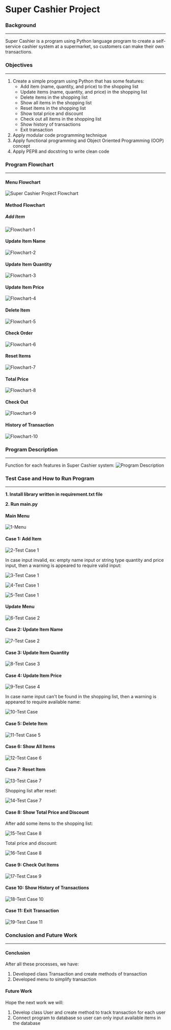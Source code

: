 # Super Cashier Project #
### Background ###
---------------
Super Cashier is a program using Python language program to create a self-service cashier system at a supermarket, so customers can make their own transactions.


### Objectives ###
---------------
1. Create a simple program using Python that has some features:
   * Add item (name, quantity, and price) to the shopping list
   * Update items (name, quantity, and price) in the shopping list
   * Delete items in the shopping list
   * Show all items in the shopping list
   * Reset items in the shopping list
   * Show total price and discount
   * Check out all items in the shopping list
   * Show history of transactions
   * Exit transaction
2. Apply modular code programming technique
3. Apply functional programming and Object Oriented Programming (OOP) concept
4. Apply PEP8 and docstring to write clean code


### Program Flowchart ##
---------------
#### Menu Flowchart ####
![Super Cashier Project Flowchart](https://user-images.githubusercontent.com/91242818/218290221-a9dbb7d4-9fa5-42cf-adfd-cba9d0c3bd63.jpg)

#### Method Flowchart ####
##### Add Item #####
![Flowchart-1](https://user-images.githubusercontent.com/91242818/215308279-4231dfe5-a1a3-40be-bd7a-30b17a7f078c.jpg)

#### Update Item Name ####
![Flowchart-2](https://user-images.githubusercontent.com/91242818/218292473-3a8611d4-b88c-46fa-8135-2d40d3656145.jpg)

#### Update Item Quantity ####
![Flowchart-3](https://user-images.githubusercontent.com/91242818/218292477-6ff4fac3-decd-4b5c-8a2d-2be01a27c075.jpg)

#### Update Item Price ####
![Flowchart-4](https://user-images.githubusercontent.com/91242818/218296757-890d1c5c-031d-441b-ac75-527bfe114157.jpg)

#### Delete Item ####
![Flowchart-5](https://user-images.githubusercontent.com/91242818/218292479-6963aa1b-fd75-44cb-877d-7f20ee3cd7d0.jpg)

#### Check Order ####
![Flowchart-6](https://user-images.githubusercontent.com/91242818/215309076-88b40abc-1f22-494f-aab5-5bac39c0de1c.jpg)

#### Reset Items ####
![Flowchart-7](https://user-images.githubusercontent.com/91242818/215308710-9e227b58-8d0b-4b69-b70a-aa32ea6e72e9.jpg)

#### Total Price ####
![Flowchart-8](https://user-images.githubusercontent.com/91242818/218290288-a2fcdf06-6978-4b5b-9636-e722a6c6f874.jpg)

#### Check Out ####
![Flowchart-9](https://user-images.githubusercontent.com/91242818/218292516-87787f4b-3bf6-4b9d-aa98-509747dc422c.jpg)

#### History of Transaction ####
![Flowchart-10](https://user-images.githubusercontent.com/91242818/218292520-4998c295-cdc0-45cf-bea8-02043523c48f.jpg)


### Program Description ###
---------------
Function for each features in Super Cashier system:
![Program Description](https://user-images.githubusercontent.com/91242818/218290367-da0bfa7a-8f9a-4f9a-a7af-e0baa1f0220e.png)


### Test Case and How to Run Program ###
---------------
**1. Install library written in requirement.txt file**

**2. Run main.py**

#### Main Menu ####
![1-Menu](https://user-images.githubusercontent.com/91242818/215303213-dd4e5192-ed3b-4c0b-818b-3fdb4cadbb68.png)

#### Case 1: Add Item ####
![2-Test Case 1](https://user-images.githubusercontent.com/91242818/215303314-3a6787c7-cc76-4082-b532-95c8d3cda793.png)

In case input invalid, ex: empty name input or string type quantity and price input, then a warning is appeared to require valid input:

![3-Test Case 1](https://user-images.githubusercontent.com/91242818/215303363-4a5243f0-bfab-460f-a772-a5d9a1737421.png)

![4-Test Case 1](https://user-images.githubusercontent.com/91242818/215303365-29a90207-13df-4a65-8dd4-634447781924.png)

![5-Test Case 1](https://user-images.githubusercontent.com/91242818/215303366-c0eb69e0-c90a-4bcf-8014-01e25ed869f5.png)

#### Update Menu ####
![6-Test Case 2](https://user-images.githubusercontent.com/91242818/215303433-159bedcf-7bfc-482a-8487-5166ffea6ec0.png)

#### Case 2: Update Item Name ####
![7-Test Case 2](https://user-images.githubusercontent.com/91242818/215303454-397752d9-c0ed-4085-83f4-ba6f806a49d2.png)

#### Case 3: Update Item Quantity ####
![8-Test Case 3](https://user-images.githubusercontent.com/91242818/215303463-ee7fd680-170c-43a7-b9e6-a1ef6cfeaaef.png)

#### Case 4: Update Item Price ####
![9-Test Case 4](https://user-images.githubusercontent.com/91242818/215303467-2b411889-cef3-46ca-82ea-bb4f997c104b.png)

In case name input can't be found in the shopping list, then a warning is appeared to require available name:

![10-Test Case](https://user-images.githubusercontent.com/91242818/215303501-892cfcd9-e440-400f-b370-659f8d5908e8.png)

#### Case 5: Delete Item ####
![11-Test Case 5](https://user-images.githubusercontent.com/91242818/215303507-64d48f2b-a9f1-4892-9529-4a1107a2dee7.png)

#### Case 6: Show All Items ####
![12-Test Case 6](https://user-images.githubusercontent.com/91242818/218319121-6c414d0a-d343-4206-b314-ffb2ea65cffa.png)

#### Case 7: Reset Item ####
![13-Test Case 7](https://user-images.githubusercontent.com/91242818/215303517-701fb5c7-101b-407c-a9e3-96c67b6c5081.png)

Shopping list after reset:

![14-Test Case 7](https://user-images.githubusercontent.com/91242818/215303523-63eac1bf-ac9f-49f3-a907-eddb5e9f2678.png)

#### Case 8: Show Total Price and Discount ####
After add some items to the shopping list:

![15-Test Case 8](https://user-images.githubusercontent.com/91242818/218241078-a9a498d8-c9a1-414c-9294-9ee7e3399a62.png)

Total price and discount:

![16-Test Case 8](https://user-images.githubusercontent.com/91242818/218290146-a6fc3f6d-ffc4-4d94-91db-88ea4799af90.png)

#### Case 9: Check Out Items ####
![17-Test Case 9](https://user-images.githubusercontent.com/91242818/215303817-c20b497d-924a-4596-ace9-445f7e5a64e0.png)

#### Case 10: Show History of Transactions ####
![18-Test Case 10](https://user-images.githubusercontent.com/91242818/218290180-58cc73c0-4092-4342-ac86-6a44a8c2f10b.png)

#### Case 11: Exit Transaction ####
![19-Test Case 11](https://user-images.githubusercontent.com/91242818/215309488-65bce7d6-dab1-41e0-affe-32845e617f49.png)


### Conclusion and Future Work ###
---------------
#### Conclusion ####
After all these processes, we have:
1. Developed class Transaction and create methods of transaction
2. Developed menu to simplify transaction

#### Future Work ####
Hope the next work we will:
1. Develop class User and create method to track transaction for each user
2. Connect program to database so user can only input available items in the database
